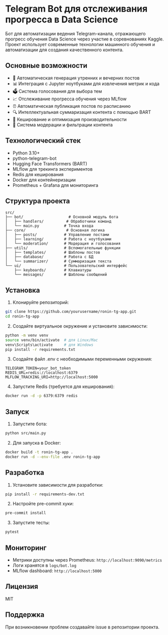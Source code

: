 # Telegram Bot для отслеживания прогресса в Data Science

Бот для автоматизации ведения Telegram-канала, отражающего прогресс обучения Data Science через участие в соревнованиях Kaggle. Проект использует современные технологии машинного обучения и автоматизации для создания качественного контента.

## Основные возможности

- 🤖 Автоматическая генерация утренних и вечерних постов
- 📊 Интеграция с Jupyter ноутбуками для извлечения метрик и кода
- 🗳️ Система голосования для выбора тем
- 📈 Отслеживание прогресса обучения через MLflow
- ⏰ Автоматическая публикация постов по расписанию
- 🔍 Интеллектуальная суммаризация контента с помощью BART
- 💾 Кеширование и оптимизация производительности
- 📝 Система модерации и фильтрации контента

## Технологический стек

- Python 3.10+
- python-telegram-bot
- Hugging Face Transformers (BART)
- MLflow для трекинга экспериментов
- Redis для кеширования
- Docker для контейнеризации
- Prometheus + Grafana для мониторинга

## Структура проекта

```
src/
├── bot/                    # Основной модуль бота
│   ├── handlers/          # Обработчики команд
│   └── main.py           # Точка входа
├── core/                  # Основная логика
│   ├── posts/            # Управление постами
│   ├── learning/         # Работа с ноутбуками
│   └── moderation/       # Модерация и голосования
├── utils/                # Вспомогательные функции
│   ├── templates/        # Шаблоны постов
│   ├── database/         # Работа с БД
│   └── summarizer/       # Суммаризация текста
└── ui/                   # Пользовательский интерфейс
    ├── keyboards/        # Клавиатуры
    └── messages/         # Шаблоны сообщений
```

## Установка

1. Клонируйте репозиторий:
```bash
git clone https://github.com/yourusername/ronin-tg-app.git
cd ronin-tg-app
```

2. Создайте виртуальное окружение и установите зависимости:
```bash
python -m venv venv
source venv/bin/activate  # для Linux/Mac
venv\Scripts\activate     # для Windows
pip install -r requirements.txt
```

3. Создайте файл .env с необходимыми переменными окружения:
```env
TELEGRAM_TOKEN=your_bot_token
REDIS_URL=redis://localhost:6379
MLFLOW_TRACKING_URI=http://localhost:5000
```

4. Запустите Redis (требуется для кеширования):
```bash
docker run -d -p 6379:6379 redis
```

## Запуск

1. Запустите бота:
```bash
python src/main.py
```

2. Для запуска в Docker:
```bash
docker build -t ronin-tg-app .
docker run -d --env-file .env ronin-tg-app
```

## Разработка

1. Установите зависимости для разработки:
```bash
pip install -r requirements-dev.txt
```

2. Настройте pre-commit хуки:
```bash
pre-commit install
```

3. Запустите тесты:
```bash
pytest
```

## Мониторинг

- Метрики доступны через Prometheus: `http://localhost:9090/metrics`
- Логи хранятся в `logs/bot.log`
- MLflow dashboard: `http://localhost:5000`

## Лицензия

MIT

## Поддержка

При возникновении проблем создавайте issue в репозитории проекта.